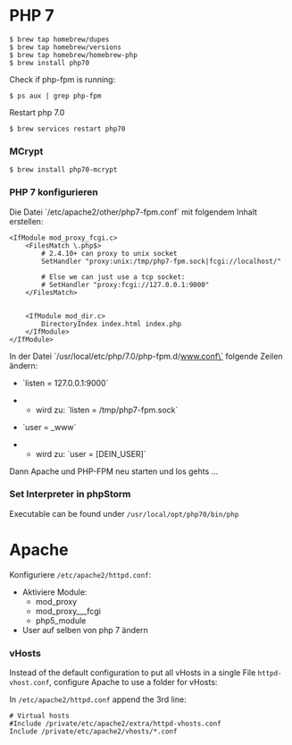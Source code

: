 # PHP 7

```
$ brew tap homebrew/dupes
$ brew tap homebrew/versions
$ brew tap homebrew/homebrew-php
$ brew install php70
```

Check if php-fpm is running:

```
$ ps aux | grep php-fpm
```

Restart php 7.0

```
$ brew services restart php70
```

### MCrypt

```
$ brew install php70-mcrypt
```

### PHP 7 konfigurieren

Die Datei \`/etc/apache2/other/php7-fpm.conf\` mit folgendem Inhalt erstellen:

```
<IfModule mod_proxy_fcgi.c>
    <FilesMatch \.php$>
        # 2.4.10+ can proxy to unix socket
        SetHandler "proxy:unix:/tmp/php7-fpm.sock|fcgi://localhost/"

        # Else we can just use a tcp socket:
        # SetHandler "proxy:fcgi://127.0.0.1:9000"
    </FilesMatch>


    <IfModule mod_dir.c>
        DirectoryIndex index.html index.php
    </IfModule>
</IfModule>
```

In der Datei \`/usr/local/etc/php/7.0/php-fpm.d/www.conf\` folgende Zeilen ändern:

* \`listen = 127.0.0.1:9000\`

* * wird zu: \`listen = /tmp/php7-fpm.sock\`
* \`user = \_www\`

* * wird zu: \`user = \[DEIN\_USER\]\`

Dann Apache und PHP-FPM neu starten und los gehts …

### Set Interpreter in phpStorm

Executable can be found under `/usr/local/opt/php70/bin/php`

# Apache

Konfiguriere `/etc/apache2/httpd.conf`:

* Aktiviere Module:
  * mod\_proxy
  * mod\_proxy\_\_\_fcgi
  * php5\_module
* User auf selben von php 7 ändern

### vHosts

Instead of the default configuration to put all vHosts in a single File `httpd-vhost.conf`, configure Apache to use a folder for vHosts:

In `/etc/apache2/httpd.conf` append the 3rd line:

```
# Virtual hosts
#Include /private/etc/apache2/extra/httpd-vhosts.conf
Include /private/etc/apache2/vhosts/*.conf
```



